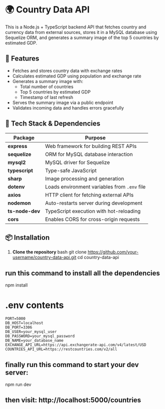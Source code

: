 

# 🌍 Country Data API

This is a Node.js + TypeScript backend API that fetches country and currency data from external sources, stores it in a MySQL database using Sequelize ORM, and generates a summary image of the top 5 countries by estimated GDP.



## 🚀 Features

- Fetches and stores country data with exchange rates
- Calculates estimated GDP using population and exchange rate
- Generates a summary image with:
  - Total number of countries
  - Top 5 countries by estimated GDP
  - Timestamp of last refresh
- Serves the summary image via a public endpoint
- Validates incoming data and handles errors gracefully



## 🧰 Tech Stack & Dependencies

| Package | Purpose |
|--------|---------|
| **express** | Web framework for building REST APIs |
| **sequelize** | ORM for MySQL database interaction |
| **mysql2** | MySQL driver for Sequelize |
| **typescript** | Type-safe JavaScript |
| **sharp** | Image processing and generation |
| **dotenv** | Loads environment variables from `.env` file |
| **axios** | HTTP client for fetching external APIs |
| **nodemon** | Auto-restarts server during development |
| **ts-node-dev** | TypeScript execution with hot-reloading |
| **cors** | Enables CORS for cross-origin requests |



## 📦 Installation

1. **Clone the repository**
bash
git clone https://github.com/your-username/country-data-api.git
cd country-data-api

## run this command to install all the dependencies
npm install

# .env contents

    PORT=5000
    DB_HOST=localhost
    DB_PORT=3306
    DB_USER=your_mysql_user
    DB_PASSWORD=your_mysql_password
    DB_NAME=your_database_name
    EXCHANGE_API_URL=https://api.exchangerate-api.com/v4/latest/USD
    COUNTRIES_API_URL=https://restcountries.com/v2/all


## finally run this command to start your dev server:
 npm run dev

## then visit: http://localhost:5000/countries 






